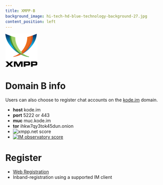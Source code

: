 ```yaml
---
title: XMPP-B
background_image: hi-tech-hd-blue-technology-background-27.jpg
content_position: left
---
```

![](XMPP_logo.png)
# Domain B info

Users can also choose to register chat accounts on the [kode.im](https://www.kode.im) domain.

+ **host** kode.im
+ **port** 5222 or 443
+ **muc** muc.kode.im
+ **tor** ihkw7qy3tok45dun.onion
+ <img src='https://media.koderoot.net/images/badge_jabber_at.svg' alt='xmpp.net score' />
+ <a href='https://check.messaging.one/result.php?domain=kode.im&amp;type=server'>
  <img src='https://check.messaging.one/badge.php?domain=kode.im' alt='IM observatory score' /></a>

# Register
+ [Web Registration](https://im.koderoot.net/register-on-kode.im)
+ Inband-registration using a supported IM client

